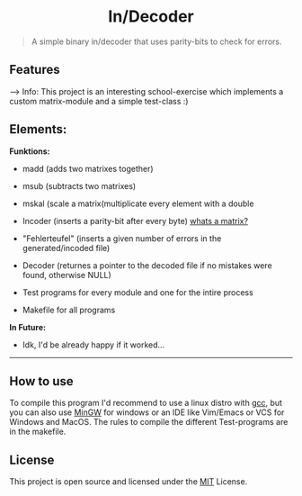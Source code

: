<h1 align="center">
  In/Decoder
</h1>

> A simple binary in/decoder that uses parity-bits to check for errors.

## Features

--> Info: This project is an interesting school-exercise which implements a custom matrix-module and a simple test-class :)

**Elements:**
- 

**Funktions:**
- madd (adds two matrixes together)
- msub (subtracts two matrixes)
- mskal (scale a matrix(multiplicate every element with a double
- Incoder (inserts a parity-bit after every byte) [whats a matrix?](https://en.wikipedia.org/wiki/Matrix)
- "Fehlerteufel" (inserts a given number of errors in the generated/incoded file)
- Decoder (returnes a pointer to the decoded file if no mistakes were found, otherwise NULL)

- Test programs for every module and one for the intire process
- Makefile for all programs 

**In Future:**
- Idk, I'd be already happy if it worked...

---

## How to use

To compile this program I'd recommend to use a linux distro with [gcc](https://www.gnu.org/software/gcc/), but you can also use [MinGW](https://www.mingw-w64.org/) for windows or an IDE like Vim/Emacs or VCS for Windows and MacOS.
The rules to compile the different Test-programs are in the makefile.

## License

This project is open source and licensed under the [MIT](/LICENSE) License.
